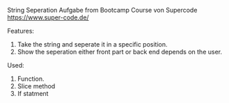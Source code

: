 String Seperation Aufgabe from Bootcamp Course von Supercode https://www.super-code.de/

Features:
1. Take the string and seperate it in a specific position.
2. Show the seperation either front part or back end depends on the user.

Used:
1. Function.
2. Slice method
3. If statment
